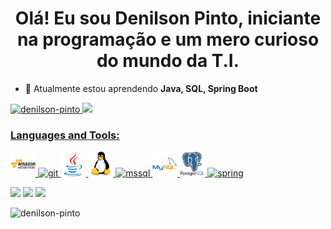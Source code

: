 <!-- Opções de temas: https://github.com/anuraghazra/github-readme-stats/blob/master/themes/README.md -->

<h1 align="center">Olá! Eu sou Denilson Pinto, iniciante na programação e um mero curioso do mundo da T.I.</h1>

- 🌱 Atualmente estou aprendendo **Java, SQL, Spring Boot**

<!-- - 📄 Saiba mais sobre mim em [https://www.linkedin.com/in/denilson-pinto/](https://www.linkedin.com/in/denilson-pinto/) -->


<!-- ![Anurag's GitHub stats](https://github-readme-stats.vercel.app/api?username=denilson-pinto&show_icons=true&theme=github_dark) -->

<!--
[![Top Langs](https://github-readme-stats.vercel.app/api/top-langs/?username=denilson-pinto&layout=compact&theme=github_dark)](https://github.com/denilson-pinto/github-readme-stats)
-->
<div>
  <a href="https://github.com/denilson-pinto">
  <img height="140em" src="https://github-readme-stats.vercel.app/api?username=denilson-pinto&show_icons=true&theme=github_dark&include_all_commits=true&count_private=true" alt="denilson-pinto" />
  <img height="141em" src="https://github-readme-stats.vercel.app/api/top-langs/?username=denilson-pinto&layout=compact&langs_count=16&theme=github_dark" />
</div>


<!--
<h3 align="left">Connect with me:</h3>
<p align="left">
<a href="https://twitter.com/denilsonpinto89" target="blank"><img align="center" src="https://raw.githubusercontent.com/rahuldkjain/github-profile-readme-generator/master/src/images/icons/Social/twitter.svg" alt="denilsonpinto89" height="30" width="40" /></a>
<a href="https://linkedin.com/in/denilson-pinto" target="blank"><img align="center" src="https://raw.githubusercontent.com/rahuldkjain/github-profile-readme-generator/master/src/images/icons/Social/linked-in-alt.svg" alt="denilson-pinto" height="30" width="40" /></a>
<a href="https://www.hackerrank.com/denilsonpinto89" target="blank"><img align="center" src="https://raw.githubusercontent.com/rahuldkjain/github-profile-readme-generator/master/src/images/icons/Social/hackerrank.svg" alt="denilsonpinto89" height="30" width="40" /></a>
</p>
-->

<h3 align="left">Languages and Tools:</h3>
<p align="left"> <a href="https://aws.amazon.com" target="_blank" rel="noreferrer"> <img src="https://raw.githubusercontent.com/devicons/devicon/master/icons/amazonwebservices/amazonwebservices-original-wordmark.svg" alt="aws" width="40" height="40"/> </a> <a href="https://git-scm.com/" target="_blank" rel="noreferrer"> <img src="https://www.vectorlogo.zone/logos/git-scm/git-scm-icon.svg" alt="git" width="40" height="40"/> </a> <a href="https://www.java.com" target="_blank" rel="noreferrer"> <img src="https://raw.githubusercontent.com/devicons/devicon/master/icons/java/java-original.svg" alt="java" width="40" height="40"/> </a> <a href="https://www.linux.org/" target="_blank" rel="noreferrer"> <img src="https://raw.githubusercontent.com/devicons/devicon/master/icons/linux/linux-original.svg" alt="linux" width="40" height="40"/> </a> <a href="https://www.microsoft.com/en-us/sql-server" target="_blank" rel="noreferrer"> <img src="https://www.svgrepo.com/show/303229/microsoft-sql-server-logo.svg" alt="mssql" width="40" height="40"/> </a> <a href="https://www.mysql.com/" target="_blank" rel="noreferrer"> <img src="https://raw.githubusercontent.com/devicons/devicon/master/icons/mysql/mysql-original-wordmark.svg" alt="mysql" width="40" height="40"/> </a> <a href="https://www.postgresql.org" target="_blank" rel="noreferrer"> <img src="https://raw.githubusercontent.com/devicons/devicon/master/icons/postgresql/postgresql-original-wordmark.svg" alt="postgresql" width="40" height="40"/> </a> <a href="https://spring.io/" target="_blank" rel="noreferrer"> <img src="https://www.vectorlogo.zone/logos/springio/springio-icon.svg" alt="spring" width="40" height="40"/> </a> </p>


<div>
<!--<p align="left"> <a href="https://twitter.com/denilsonpinto89" target="blank"><img src="https://img.shields.io/twitter/follow/denilsonpinto89?logo=twitter&style=for-the-badge" alt="denilsonpinto89" -->
  <p align="left">
  <a href="https://www.linkedin.com/in/denilson-pinto/" target="blank"><img src="https://img.shields.io/badge/-LinkedIn-0E76A8?style=for-the-badge&logo=linkedin&logoColor=white" target="_blank"></a>  
  <a href="https://twitter.com/denilsonpinto89" target="blank"><img src="https://img.shields.io/badge/Twitter-00aced?style=for-the-badge&logo=twitter&logoColor=white" target="_blank"></a>
  <a href="https://www.hackerrank.com/denilsonpinto89" target="blank"><img src="https://img.shields.io/badge/Hackerrank-3CB371?style=for-the-badge&logo=hackerrank&logoColor=white" target="_blank"></a>
</p>
</div>


<p align="left"> <img src="https://komarev.com/ghpvc/?username=denilson-pinto&label=Profile%20views&color=0e75b6&style=flat" alt="denilson-pinto" /> </p>




<!--
**denilson-pinto/denilson-pinto** is a ✨ _special_ ✨ repository because its `README.md` (this file) appears on your GitHub profile.

Here are some ideas to get you started:

- 🔭 I’m currently working on ...
- 🌱 I’m currently learning ...
- 👯 I’m looking to collaborate on ...
- 🤔 I’m looking for help with ...
- 💬 Ask me about ...
- 📫 How to reach me: ...
- 😄 Pronouns: ...
- ⚡ Fun fact: ...
-->
